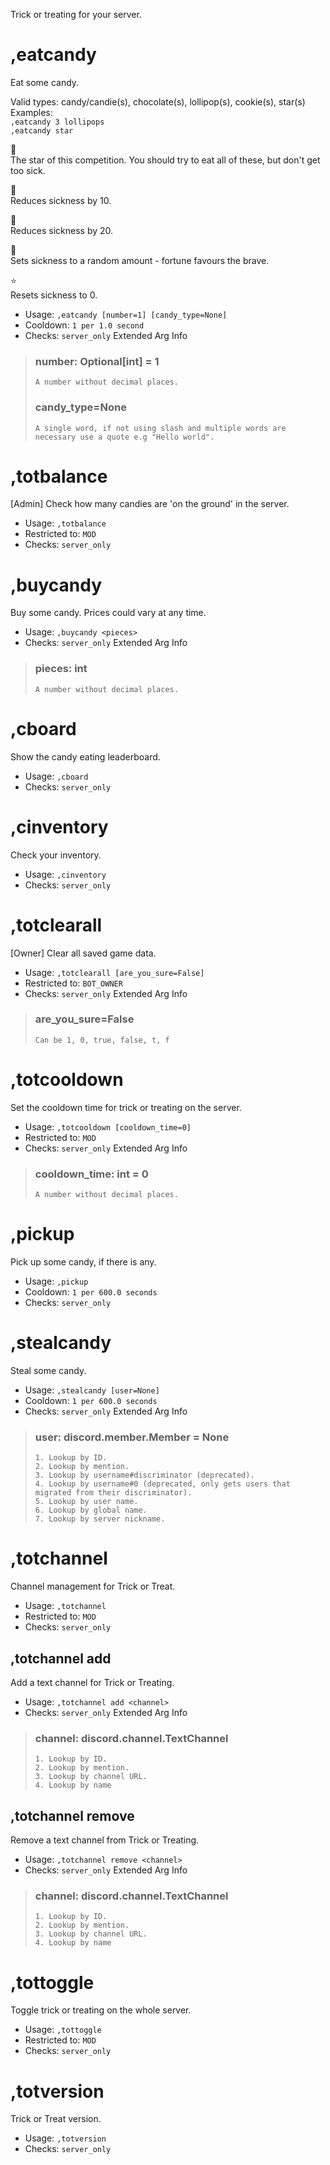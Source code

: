 Trick or treating for your server.

# ,eatcandy
Eat some candy.<br/>

Valid types: candy/candie(s), chocolate(s), lollipop(s), cookie(s), star(s)<br/>
Examples:<br/>
    `,eatcandy 3 lollipops`<br/>
    `,eatcandy star`<br/>

🍬<br/>
The star of this competition. You should try to eat all of these, but don't get too sick.<br/>

🍫<br/>
Reduces sickness by 10.<br/>

🍭<br/>
Reduces sickness by 20.<br/>

🥠<br/>
Sets sickness to a random amount - fortune favours the brave.<br/>

⭐<br/>
Resets sickness to 0.<br/>
 - Usage: `,eatcandy [number=1] [candy_type=None]`
 - Cooldown: `1 per 1.0 second`
 - Checks: `server_only`
Extended Arg Info
> ### number: Optional[int] = 1
> ```
> A number without decimal places.
> ```
> ### candy_type=None
> ```
> A single word, if not using slash and multiple words are necessary use a quote e.g "Hello world".
> ```
# ,totbalance
[Admin] Check how many candies are 'on the ground' in the server.<br/>
 - Usage: `,totbalance`
 - Restricted to: `MOD`
 - Checks: `server_only`
# ,buycandy
Buy some candy. Prices could vary at any time.<br/>
 - Usage: `,buycandy <pieces>`
 - Checks: `server_only`
Extended Arg Info
> ### pieces: int
> ```
> A number without decimal places.
> ```
# ,cboard
Show the candy eating leaderboard.<br/>
 - Usage: `,cboard`
 - Checks: `server_only`
# ,cinventory
Check your inventory.<br/>
 - Usage: `,cinventory`
 - Checks: `server_only`
# ,totclearall
[Owner] Clear all saved game data.<br/>
 - Usage: `,totclearall [are_you_sure=False]`
 - Restricted to: `BOT_OWNER`
 - Checks: `server_only`
Extended Arg Info
> ### are_you_sure=False
> ```
> Can be 1, 0, true, false, t, f
> ```
# ,totcooldown
Set the cooldown time for trick or treating on the server.<br/>
 - Usage: `,totcooldown [cooldown_time=0]`
 - Restricted to: `MOD`
 - Checks: `server_only`
Extended Arg Info
> ### cooldown_time: int = 0
> ```
> A number without decimal places.
> ```
# ,pickup
Pick up some candy, if there is any.<br/>
 - Usage: `,pickup`
 - Cooldown: `1 per 600.0 seconds`
 - Checks: `server_only`
# ,stealcandy
Steal some candy.<br/>
 - Usage: `,stealcandy [user=None]`
 - Cooldown: `1 per 600.0 seconds`
 - Checks: `server_only`
Extended Arg Info
> ### user: discord.member.Member = None
> 
> 
>     1. Lookup by ID.
>     2. Lookup by mention.
>     3. Lookup by username#discriminator (deprecated).
>     4. Lookup by username#0 (deprecated, only gets users that migrated from their discriminator).
>     5. Lookup by user name.
>     6. Lookup by global name.
>     7. Lookup by server nickname.
> 
>     
# ,totchannel
Channel management for Trick or Treat.<br/>
 - Usage: `,totchannel`
 - Restricted to: `MOD`
 - Checks: `server_only`
## ,totchannel add
Add a text channel for Trick or Treating.<br/>
 - Usage: `,totchannel add <channel>`
 - Checks: `server_only`
Extended Arg Info
> ### channel: discord.channel.TextChannel
> 
> 
>     1. Lookup by ID.
>     2. Lookup by mention.
>     3. Lookup by channel URL.
>     4. Lookup by name
> 
>     
## ,totchannel remove
Remove a text channel from Trick or Treating.<br/>
 - Usage: `,totchannel remove <channel>`
 - Checks: `server_only`
Extended Arg Info
> ### channel: discord.channel.TextChannel
> 
> 
>     1. Lookup by ID.
>     2. Lookup by mention.
>     3. Lookup by channel URL.
>     4. Lookup by name
> 
>     
# ,tottoggle
Toggle trick or treating on the whole server.<br/>
 - Usage: `,tottoggle`
 - Restricted to: `MOD`
 - Checks: `server_only`
# ,totversion
Trick or Treat version.<br/>
 - Usage: `,totversion`
 - Checks: `server_only`
